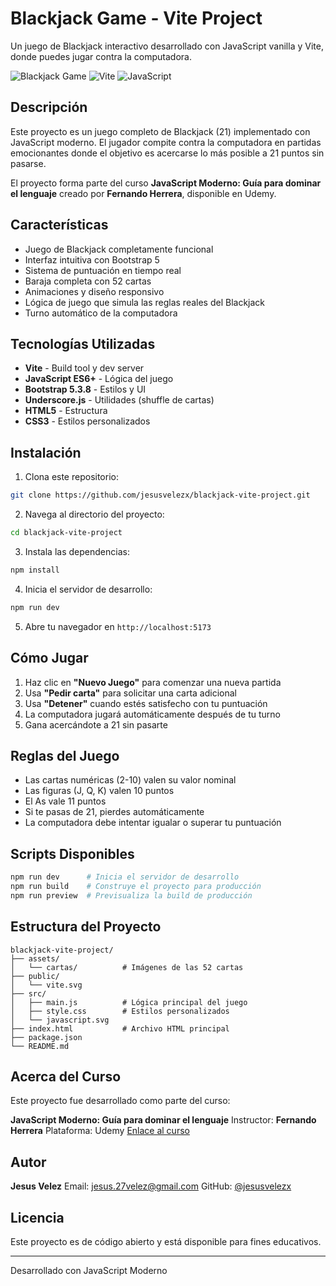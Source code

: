 # Blackjack Game - Vite Project

Un juego de Blackjack interactivo desarrollado con JavaScript vanilla y Vite, donde puedes jugar contra la computadora.

![Blackjack Game](https://img.shields.io/badge/Game-Blackjack-success)
![Vite](https://img.shields.io/badge/Vite-v7.1.7-646CFF?logo=vite)
![JavaScript](https://img.shields.io/badge/JavaScript-ES6+-F7DF1E?logo=javascript)

## Descripción

Este proyecto es un juego completo de Blackjack (21) implementado con JavaScript moderno. El jugador compite contra la computadora en partidas emocionantes donde el objetivo es acercarse lo más posible a 21 puntos sin pasarse.

El proyecto forma parte del curso **JavaScript Moderno: Guía para dominar el lenguaje** creado por **Fernando Herrera**, disponible en Udemy.

## Características

- Juego de Blackjack completamente funcional
- Interfaz intuitiva con Bootstrap 5
- Sistema de puntuación en tiempo real
- Baraja completa con 52 cartas
- Animaciones y diseño responsivo
- Lógica de juego que simula las reglas reales del Blackjack
- Turno automático de la computadora

## Tecnologías Utilizadas

- **Vite** - Build tool y dev server
- **JavaScript ES6+** - Lógica del juego
- **Bootstrap 5.3.8** - Estilos y UI
- **Underscore.js** - Utilidades (shuffle de cartas)
- **HTML5** - Estructura
- **CSS3** - Estilos personalizados

## Instalación

1. Clona este repositorio:
```bash
git clone https://github.com/jesusvelezx/blackjack-vite-project.git
```

2. Navega al directorio del proyecto:
```bash
cd blackjack-vite-project
```

3. Instala las dependencias:
```bash
npm install
```

4. Inicia el servidor de desarrollo:
```bash
npm run dev
```

5. Abre tu navegador en `http://localhost:5173`

## Cómo Jugar

1. Haz clic en **"Nuevo Juego"** para comenzar una nueva partida
2. Usa **"Pedir carta"** para solicitar una carta adicional
3. Usa **"Detener"** cuando estés satisfecho con tu puntuación
4. La computadora jugará automáticamente después de tu turno
5. Gana acercándote a 21 sin pasarte

## Reglas del Juego

- Las cartas numéricas (2-10) valen su valor nominal
- Las figuras (J, Q, K) valen 10 puntos
- El As vale 11 puntos
- Si te pasas de 21, pierdes automáticamente
- La computadora debe intentar igualar o superar tu puntuación

## Scripts Disponibles

```bash
npm run dev      # Inicia el servidor de desarrollo
npm run build    # Construye el proyecto para producción
npm run preview  # Previsualiza la build de producción
```

## Estructura del Proyecto

```
blackjack-vite-project/
├── assets/
│   └── cartas/          # Imágenes de las 52 cartas
├── public/
│   └── vite.svg
├── src/
│   ├── main.js          # Lógica principal del juego
│   ├── style.css        # Estilos personalizados
│   └── javascript.svg
├── index.html           # Archivo HTML principal
├── package.json
└── README.md
```

## Acerca del Curso

Este proyecto fue desarrollado como parte del curso:

**JavaScript Moderno: Guía para dominar el lenguaje**
Instructor: **Fernando Herrera**
Plataforma: Udemy
[Enlace al curso](https://www.udemy.com/share/102Bgj3@WUAEnP6cEWj2Tlb2bHvuQWVJY1m4NXaHjRLZAD19IRi8x6wBQ2fA3kBqoHTE8He1yQ==/)

## Autor

**Jesus Velez**
Email: jesus.27velez@gmail.com
GitHub: [@jesusvelezx](https://github.com/jesusvelezx)

## Licencia

Este proyecto es de código abierto y está disponible para fines educativos.

---

Desarrollado con JavaScript Moderno
